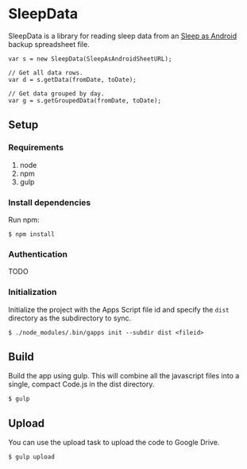 # SleepData

SleepData is a library for reading sleep data from an [Sleep as
Android](https://play.google.com/store/apps/details?id=com.urbandroid.sleep)
backup spreadsheet file.

```
var s = new SleepData(SleepAsAndroidSheetURL);

// Get all data rows.
var d = s.getData(fromDate, toDate);

// Get data grouped by day.
var g = s.getGroupedData(fromDate, toDate);
```
## Setup

### Requirements

1. node
1. npm
1. gulp

### Install dependencies

Run npm:

```console
$ npm install
```

### Authentication

TODO


### Initialization

Initialize the project with the Apps Script file id and specify the `dist` directory as the subdirectory to sync.

```console
$ ./node_modules/.bin/gapps init --subdir dist <fileid>
```

## Build

Build the app using gulp. This will combine all the javascript
files into a single, compact Code.js in the dist directory.

```console
$ gulp
```

## Upload

You can use the upload task to upload the code to Google Drive.

```console
$ gulp upload
```
